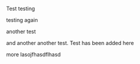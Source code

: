 Test testing

testing again

another test

and another another test. Test has been added here

more lasojfhasdflhasd